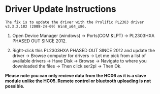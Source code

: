# Driver Update Instructions

    The fix is to update the driver with the Prolific PL2303 driver v3.3.2.102 (2008-24-09) Win8_x64_x86. 

1. Open Device Manager (windows) -> Ports(COM &LPT) -> PL2303HXA PHASED OUT SINCE 2012. 

2. Right-click this PL2303HXA PHASED OUT SINCE 2012 and update the driver -> Browse computer for drivers -> Let me pick from a list of available drivers 
-> Have Disk -> Browse -> Navigate to where you downloaded the files -> Then click ser2pl -> Then Ok.

__Please note you can only recieve data from the HC06 as it is a slave module unlike the HC05. Remote control or bluetooth uploading is not possible.__
